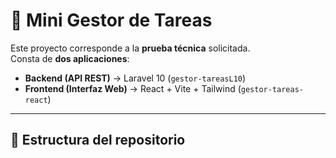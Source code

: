 # 📌 Mini Gestor de Tareas

Este proyecto corresponde a la **prueba técnica** solicitada.  
Consta de **dos aplicaciones**:

- **Backend (API REST)** → Laravel 10 (`gestor-tareasL10`)
- **Frontend (Interfaz Web)** → React + Vite + Tailwind (`gestor-tareas-react`)

---

## 📂 Estructura del repositorio

